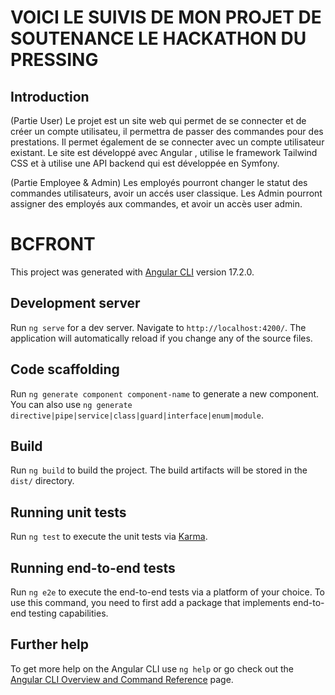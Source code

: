 # VOICI LE SUIVIS DE MON PROJET DE SOUTENANCE LE HACKATHON DU PRESSING

## Introduction

(Partie User)
Le projet est un site web qui permet de se connecter et de créer un compte utilisateu, il permettra de passer des commandes pour des prestations. Il permet également de se connecter avec un compte utilisateur existant. Le site est développé avec Angular , utilise le framework Tailwind CSS et à utilise une API backend qui est développée en Symfony.

(Partie Employee & Admin)
Les employés pourront changer le statut des commandes utilisateurs, avoir un accés user classique. Les Admin pourront assigner des employés aux commandes, et avoir un accès user admin.

# BCFRONT

This project was generated with [Angular CLI](https://github.com/angular/angular-cli) version 17.2.0.

## Development server

Run `ng serve` for a dev server. Navigate to `http://localhost:4200/`. The application will automatically reload if you change any of the source files.

## Code scaffolding

Run `ng generate component component-name` to generate a new component. You can also use `ng generate directive|pipe|service|class|guard|interface|enum|module`.

## Build

Run `ng build` to build the project. The build artifacts will be stored in the `dist/` directory.

## Running unit tests

Run `ng test` to execute the unit tests via [Karma](https://karma-runner.github.io).

## Running end-to-end tests

Run `ng e2e` to execute the end-to-end tests via a platform of your choice. To use this command, you need to first add a package that implements end-to-end testing capabilities.

## Further help

To get more help on the Angular CLI use `ng help` or go check out the [Angular CLI Overview and Command Reference](https://angular.io/cli) page.
